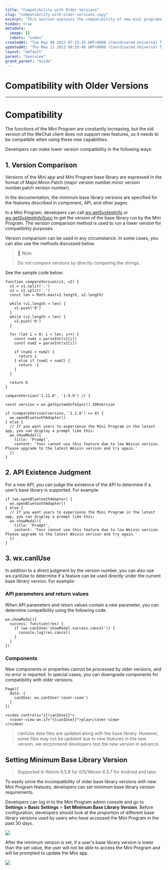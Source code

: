 ```yaml
---
title: "Compatibility with Older Versions"
slug: "compatibility-with-older-versions-copy"
excerpt: "This section explains the compatibility of new mini programs with the older versions of the mini app."
hidden: true
metadata: 
  image: []
  robots: "index"
createdAt: "Tue May 09 2023 07:15:25 GMT+0000 (Coordinated Universal Time)"
updatedAt: "Thu May 11 2023 08:55:46 GMT+0000 (Coordinated Universal Time)"
layout: "default"
parent: "Overview"
grand_parent: "Guide"
---
```

# Compatibility with Older Versions 
*** 
# Compatibility

The functions of the Mini Program are constantly increasing, but the old version of the WeChat client does not support new features, so it needs to be compatible when using these new capabilities.

Developers can make lower version compatibility in the following ways:

## 1. Version Comparison

Versions of the Mini app and Mini Program base library are expressed in the format of Major.Minor.Patch (major version number.minor version number.patch version number).

In the documentation, the minimum base library versions are specified for the features described in component, API, and other pages.

In a Mini Program, developers can call [wx.getSystemInfo](<>) or [wx.getSystemInfoSync](<>) to get the version of the base library run by the Mini Program. The version comparison method is used to run a lower version for compatibility purposes.

Version comparison can be used in any circumstance. In some cases, you can also use the methods discussed below.

> 📘 Note
> 
> Do not compare versions by directly comparing the strings.

See the sample code below:

```Text code
function compareVersion(v1, v2) {
  v1 = v1.split('.')
  v2 = v2.split('.')
  const len = Math.max(v1.length, v2.length)

  while (v1.length < len) {
    v1.push('0')
  }
  while (v2.length < len) {
    v2.push('0')
  }

  for (let i = 0; i < len; i++) {
    const num1 = parseInt(v1[i])
    const num2 = parseInt(v2[i])

    if (num1 > num2) {
      return 1
    } else if (num1 < num2) {
      return -1
    }
  }

  return 0
}

compareVersion('1.11.0', '1.9.9') // 1
```

```Text code
const version = wx.getSystemInfoSync().SDKVersion

if (compareVersion(version, '1.1.0') >= 0) {
  wx.openBluetoothAdapter()
} else {
  // If you want users to experience the Mini Program in the latest app, you can display a prompt like this:
  wx.showModal({
    title: 'Prompt',
    content: 'Your cannot use this feature due to low Weixin version. Please upgrade to the latest Weixin version and try again.'
  })
}
```

## 2. API Existence Judgment

For a new API, you can judge the existence of the API to determine if a user’s base library is supported. For example:

```Text code
if (wx.openBluetoothAdapter) {
  wx.openBluetoothAdapter()
} else {
  // If you want users to experience the Mini Program in the latest app, you can display a prompt like this:
  wx.showModal({
    title: 'Prompt',
    content: 'Your cannot use this feature due to low Weixin version. Please upgrade to the latest Weixin version and try again.'
  })
}
```

## 3. wx.canIUse

In addition to a direct judgment by the version number, you can also use wx.canIUse to determine if a feature can be used directly under the current base library version. For example:

### API parameters and return values

When API parameters and return values contain a new parameter, you can determine compatibility using the following code.

```Text code
wx.showModal({
  success: function(res) {
    if (wx.canIUse('showModal.success.cancel')) {
      console.log(res.cancel)
    }
  }
})
```

### Components

New components or properties cannot be processed by older versions, and no error is reported. In special cases, you can downgrade components for compatibility with older versions.

```Text code
Page({
  data: {
    canIUse: wx.canIUse('cover-view')
  }
})
```

```Text code
<video controls="{{!canIUse}}">
  <cover-view wx:if="{{canIUse}}">play</cover-view>
</video>
```

> canIUse data files are updated along with the base library. However, some files may not be updated due to new features in the new version, we recommend developers test the new version in advance.

## Setting Minimum Base Library Version

> Supported in Weixin 6.5.8 for iOS/Weixin 6.5.7 for Andriod and later

To easily solve the incompatibility of older base library versions with new Mini Program features, developers can set minimum base library version requirements.

Developers can log in to the Mini Program admin console and go to **Settings > Basic Settings** > **Set Minimum Base Library Version**. Before configuration, developers should look at the proportion of different base library versions used by users who have accessed the Mini Program in the past 30 days.

![](https://files.readme.io/c745654-small-7000a7e-42.translated.jpg)

After the minimum version is set, if a user's base library version is lower than the set value, the user will not be able to access the Mini Program and will be prompted to update the Mini app.

![](https://files.readme.io/37e7a3f-small-f8b1723-43.translated.jpg)
